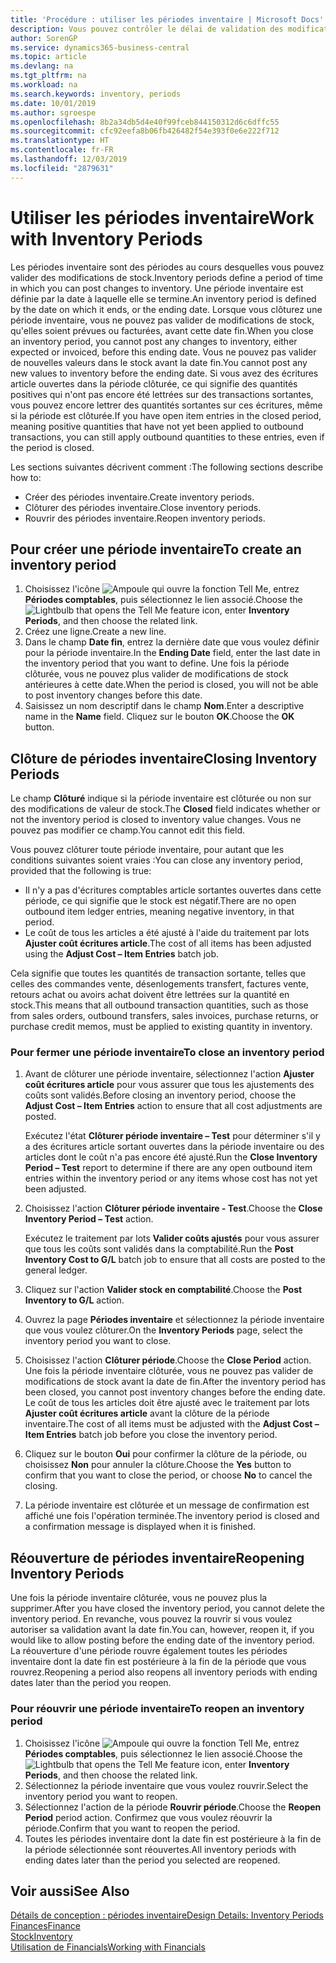 ```yaml
---
title: 'Procédure : utiliser les périodes inventaire | Microsoft Docs'
description: Vous pouvez contrôler le délai de validation des modifications du stock en définissant des périodes inventaire.
author: SorenGP
ms.service: dynamics365-business-central
ms.topic: article
ms.devlang: na
ms.tgt_pltfrm: na
ms.workload: na
ms.search.keywords: inventory, periods
ms.date: 10/01/2019
ms.author: sgroespe
ms.openlocfilehash: 8b2a34db5d4e40f99fceb844150312d6c6dffc55
ms.sourcegitcommit: cfc92eefa8b06fb426482f54e393f0e6e222f712
ms.translationtype: HT
ms.contentlocale: fr-FR
ms.lasthandoff: 12/03/2019
ms.locfileid: "2879631"
---
```

# <a name="work-with-inventory-periods"></a><span data-ttu-id="12033-103">Utiliser les périodes inventaire</span><span class="sxs-lookup"><span data-stu-id="12033-103">Work with Inventory Periods</span></span>
<span data-ttu-id="12033-104">Les périodes inventaire sont des périodes au cours desquelles vous pouvez valider des modifications de stock.</span><span class="sxs-lookup"><span data-stu-id="12033-104">Inventory periods define a period of time in which you can post changes to inventory.</span></span> <span data-ttu-id="12033-105">Une période inventaire est définie par la date à laquelle elle se termine.</span><span class="sxs-lookup"><span data-stu-id="12033-105">An inventory period is defined by the date on which it ends, or the ending date.</span></span> <span data-ttu-id="12033-106">Lorsque vous clôturez une période inventaire, vous ne pouvez pas valider de modifications de stock, qu'elles soient prévues ou facturées, avant cette date fin.</span><span class="sxs-lookup"><span data-stu-id="12033-106">When you close an inventory period, you cannot post any changes to inventory, either expected or invoiced, before this ending date.</span></span> <span data-ttu-id="12033-107">Vous ne pouvez pas valider de nouvelles valeurs dans le stock avant la date fin.</span><span class="sxs-lookup"><span data-stu-id="12033-107">You cannot post any new values to inventory before the ending date.</span></span> <span data-ttu-id="12033-108">Si vous avez des écritures article ouvertes dans la période clôturée, ce qui signifie des quantités positives qui n'ont pas encore été lettrées sur des transactions sortantes, vous pouvez encore lettrer des quantités sortantes sur ces écritures, même si la période est clôturée.</span><span class="sxs-lookup"><span data-stu-id="12033-108">If you have open item entries in the closed period, meaning positive quantities that have not yet been applied to outbound transactions, you can still apply outbound quantities to these entries, even if the period is closed.</span></span>  

<span data-ttu-id="12033-109">Les sections suivantes décrivent comment :</span><span class="sxs-lookup"><span data-stu-id="12033-109">The following sections describe how to:</span></span>

* <span data-ttu-id="12033-110">Créer des périodes inventaire.</span><span class="sxs-lookup"><span data-stu-id="12033-110">Create inventory periods.</span></span>  
* <span data-ttu-id="12033-111">Clôturer des périodes inventaire.</span><span class="sxs-lookup"><span data-stu-id="12033-111">Close inventory periods.</span></span>  
* <span data-ttu-id="12033-112">Rouvrir des périodes inventaire.</span><span class="sxs-lookup"><span data-stu-id="12033-112">Reopen inventory periods.</span></span>  

## <a name="to-create-an-inventory-period"></a><span data-ttu-id="12033-113">Pour créer une période inventaire</span><span class="sxs-lookup"><span data-stu-id="12033-113">To create an inventory period</span></span>  
1. <span data-ttu-id="12033-114">Choisissez l'icône ![Ampoule qui ouvre la fonction Tell Me](media/ui-search/search_small.png "Dites-moi ce que vous voulez faire"), entrez **Périodes comptables**, puis sélectionnez le lien associé.</span><span class="sxs-lookup"><span data-stu-id="12033-114">Choose the ![Lightbulb that opens the Tell Me feature](media/ui-search/search_small.png "Tell me what you want to do") icon, enter **Inventory Periods**, and then choose the related link.</span></span>  
2. <span data-ttu-id="12033-115">Créez une ligne.</span><span class="sxs-lookup"><span data-stu-id="12033-115">Create a new line.</span></span>  
3. <span data-ttu-id="12033-116">Dans le champ **Date fin**, entrez la dernière date que vous voulez définir pour la période inventaire.</span><span class="sxs-lookup"><span data-stu-id="12033-116">In the **Ending Date** field, enter the last date in the inventory period that you want to define.</span></span> <span data-ttu-id="12033-117">Une fois la période clôturée, vous ne pouvez plus valider de modifications de stock antérieures à cette date.</span><span class="sxs-lookup"><span data-stu-id="12033-117">When the period is closed, you will not be able to post inventory changes before this date.</span></span>  
4. <span data-ttu-id="12033-118">Saisissez un nom descriptif dans le champ **Nom**.</span><span class="sxs-lookup"><span data-stu-id="12033-118">Enter a descriptive name in the **Name** field.</span></span> <span data-ttu-id="12033-119">Cliquez sur le bouton **OK**.</span><span class="sxs-lookup"><span data-stu-id="12033-119">Choose the **OK** button.</span></span>  

## <a name="closing-inventory-periods"></a><span data-ttu-id="12033-120">Clôture de périodes inventaire</span><span class="sxs-lookup"><span data-stu-id="12033-120">Closing Inventory Periods</span></span>  
<span data-ttu-id="12033-121">Le champ **Clôturé** indique si la période inventaire est clôturée ou non sur des modifications de valeur de stock.</span><span class="sxs-lookup"><span data-stu-id="12033-121">The **Closed** field indicates whether or not the inventory period is closed to inventory value changes.</span></span> <span data-ttu-id="12033-122">Vous ne pouvez pas modifier ce champ.</span><span class="sxs-lookup"><span data-stu-id="12033-122">You cannot edit this field.</span></span>  

<span data-ttu-id="12033-123">Vous pouvez clôturer toute période inventaire, pour autant que les conditions suivantes soient vraies :</span><span class="sxs-lookup"><span data-stu-id="12033-123">You can close any inventory period, provided that the following is true:</span></span>  

* <span data-ttu-id="12033-124">Il n'y a pas d'écritures comptables article sortantes ouvertes dans cette période, ce qui signifie que le stock est négatif.</span><span class="sxs-lookup"><span data-stu-id="12033-124">There are no open outbound item ledger entries, meaning negative inventory, in that period.</span></span>  
* <span data-ttu-id="12033-125">Le coût de tous les articles a été ajusté à l'aide du traitement par lots **Ajuster coût écritures article**.</span><span class="sxs-lookup"><span data-stu-id="12033-125">The cost of all items has been adjusted using the **Adjust Cost – Item Entries** batch job.</span></span>  

<span data-ttu-id="12033-126">Cela signifie que toutes les quantités de transaction sortante, telles que celles des commandes vente, désenlogements transfert, factures vente, retours achat ou avoirs achat doivent être lettrées sur la quantité en stock.</span><span class="sxs-lookup"><span data-stu-id="12033-126">This means that all outbound transaction quantities, such as those from sales orders, outbound transfers, sales invoices, purchase returns, or purchase credit memos, must be applied to existing quantity in inventory.</span></span>  

### <a name="to-close-an-inventory-period"></a><span data-ttu-id="12033-127">Pour fermer une période inventaire</span><span class="sxs-lookup"><span data-stu-id="12033-127">To close an inventory period</span></span>  
1. <span data-ttu-id="12033-128">Avant de clôturer une période inventaire, sélectionnez l'action **Ajuster coût écritures article** pour vous assurer que tous les ajustements des coûts sont validés.</span><span class="sxs-lookup"><span data-stu-id="12033-128">Before closing an inventory period, choose the **Adjust Cost – Item Entries** action to ensure that all cost adjustments are posted.</span></span>

     <span data-ttu-id="12033-129">Exécutez l'état **Clôturer période inventaire – Test** pour déterminer s'il y a des écritures article sortant ouvertes dans la période inventaire ou des articles dont le coût n'a pas encore été ajusté.</span><span class="sxs-lookup"><span data-stu-id="12033-129">Run the **Close Inventory Period – Test** report to determine if there are any open outbound item entries within the inventory period or any items whose cost has not yet been adjusted.</span></span>  
2. <span data-ttu-id="12033-130">Choisissez l'action **Clôturer période inventaire - Test**.</span><span class="sxs-lookup"><span data-stu-id="12033-130">Choose the **Close Inventory Period – Test** action.</span></span>  

     <span data-ttu-id="12033-131">Exécutez le traitement par lots **Valider coûts ajustés** pour vous assurer que tous les coûts sont validés dans la comptabilité.</span><span class="sxs-lookup"><span data-stu-id="12033-131">Run the **Post Inventory Cost to G/L** batch job to ensure that all costs are posted to the general ledger.</span></span>  
3. <span data-ttu-id="12033-132">Cliquez sur l'action **Valider stock en comptabilité**.</span><span class="sxs-lookup"><span data-stu-id="12033-132">Choose the **Post Inventory to G/L** action.</span></span>  
4. <span data-ttu-id="12033-133">Ouvrez la page **Périodes inventaire** et sélectionnez la période inventaire que vous voulez clôturer.</span><span class="sxs-lookup"><span data-stu-id="12033-133">On the **Inventory Periods** page, select the inventory period you want to close.</span></span>  
5. <span data-ttu-id="12033-134">Choisissez l'action **Clôturer période**.</span><span class="sxs-lookup"><span data-stu-id="12033-134">Choose the **Close Period** action.</span></span> <span data-ttu-id="12033-135">Une fois la période inventaire clôturée, vous ne pouvez pas valider de modifications de stock avant la date de fin.</span><span class="sxs-lookup"><span data-stu-id="12033-135">After the inventory period has been closed, you cannot post inventory changes before the ending date.</span></span> <span data-ttu-id="12033-136">Le coût de tous les articles doit être ajusté avec le traitement par lots **Ajuster coût écritures article** avant la clôture de la période inventaire.</span><span class="sxs-lookup"><span data-stu-id="12033-136">The cost of all items must be adjusted with the **Adjust Cost – Item Entries** batch job before you close the inventory period.</span></span>  
6. <span data-ttu-id="12033-137">Cliquez sur le bouton **Oui** pour confirmer la clôture de la période, ou choisissez **Non** pour annuler la clôture.</span><span class="sxs-lookup"><span data-stu-id="12033-137">Choose the **Yes** button to confirm that you want to close the period, or choose **No** to cancel the closing.</span></span>  
7. <span data-ttu-id="12033-138">La période inventaire est clôturée et un message de confirmation est affiché une fois l'opération terminée.</span><span class="sxs-lookup"><span data-stu-id="12033-138">The inventory period is closed and a confirmation message is displayed when it is finished.</span></span>  

## <a name="reopening-inventory-periods"></a><span data-ttu-id="12033-139">Réouverture de périodes inventaire</span><span class="sxs-lookup"><span data-stu-id="12033-139">Reopening Inventory Periods</span></span>  
<span data-ttu-id="12033-140">Une fois la période inventaire clôturée, vous ne pouvez plus la supprimer.</span><span class="sxs-lookup"><span data-stu-id="12033-140">After you have closed the inventory period, you cannot delete the inventory period.</span></span> <span data-ttu-id="12033-141">En revanche, vous pouvez la rouvrir si vous voulez autoriser sa validation avant la date fin.</span><span class="sxs-lookup"><span data-stu-id="12033-141">You can, however, reopen it, if you would like to allow posting before the ending date of the inventory period.</span></span> <span data-ttu-id="12033-142">La réouverture d'une période rouvre également toutes les périodes inventaire dont la date fin est postérieure à la fin de la période que vous rouvrez.</span><span class="sxs-lookup"><span data-stu-id="12033-142">Reopening a period also reopens all inventory periods with ending dates later than the period you reopen.</span></span>  

### <a name="to-reopen-an-inventory-period"></a><span data-ttu-id="12033-143">Pour réouvrir une période inventaire</span><span class="sxs-lookup"><span data-stu-id="12033-143">To reopen an inventory period</span></span>  
1. <span data-ttu-id="12033-144">Choisissez l'icône ![Ampoule qui ouvre la fonction Tell Me](media/ui-search/search_small.png "Dites-moi ce que vous voulez faire"), entrez **Périodes comptables**, puis sélectionnez le lien associé.</span><span class="sxs-lookup"><span data-stu-id="12033-144">Choose the ![Lightbulb that opens the Tell Me feature](media/ui-search/search_small.png "Tell me what you want to do") icon, enter **Inventory Periods**, and then choose the related link.</span></span>  
2. <span data-ttu-id="12033-145">Sélectionnez la période inventaire que vous voulez rouvrir.</span><span class="sxs-lookup"><span data-stu-id="12033-145">Select the inventory period you want to reopen.</span></span>  
3. <span data-ttu-id="12033-146">Sélectionnez l'action de la période **Rouvrir période**.</span><span class="sxs-lookup"><span data-stu-id="12033-146">Choose the **Reopen Period** period action.</span></span> <span data-ttu-id="12033-147">Confirmez que vous voulez réouvrir la période.</span><span class="sxs-lookup"><span data-stu-id="12033-147">Confirm that you want to reopen the period.</span></span>  
4. <span data-ttu-id="12033-148">Toutes les périodes inventaire dont la date fin est postérieure à la fin de la période sélectionnée sont réouvertes.</span><span class="sxs-lookup"><span data-stu-id="12033-148">All inventory periods with ending dates later than the period you selected are reopened.</span></span>  

## <a name="see-also"></a><span data-ttu-id="12033-149">Voir aussi</span><span class="sxs-lookup"><span data-stu-id="12033-149">See Also</span></span>  
[<span data-ttu-id="12033-150">Détails de conception : périodes inventaire</span><span class="sxs-lookup"><span data-stu-id="12033-150">Design Details: Inventory Periods</span></span>](design-details-inventory-periods.md)  
[<span data-ttu-id="12033-151">Finances</span><span class="sxs-lookup"><span data-stu-id="12033-151">Finance</span></span>](finance.md)  
[<span data-ttu-id="12033-152">Stock</span><span class="sxs-lookup"><span data-stu-id="12033-152">Inventory</span></span>](inventory-manage-inventory.md)  
[<span data-ttu-id="12033-153">Utilisation de Financials</span><span class="sxs-lookup"><span data-stu-id="12033-153">Working with Financials</span></span>](ui-work-product.md)
